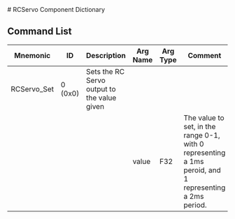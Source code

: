 <title>RCServo Component Dictionary</title>
# RCServo Component Dictionary


## Command List

|Mnemonic|ID|Description|Arg Name|Arg Type|Comment
|---|---|---|---|---|---|
|RCServo_Set|0 (0x0)|Sets the RC Servo output to the value given| | |   
| | | |value|F32|The value to set, in the range 0-1, with 0 representing a 1ms peroid, and 1 representing a 2ms period.|                    


